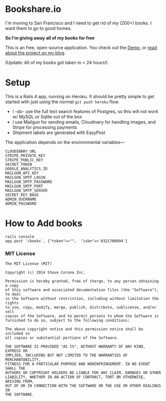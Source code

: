 # Bookshare.io

I'm moving to San Francisco and I need to get rid of my (200+) books. I want them to go to good homes.

**So I'm giving away all of my books for free**

This is an free, open-source application. You check out the [Demo](http://bookshare.io), or [read about the project on my blog](http://stevecorona.com/experiment-in-sharinghow-i-launched-bookshareio-in-a-week/).

(Update: All of my books got taken in < 24 hours!)

# Setup
This is a Rails 4 app, running on Heroku. It should be pretty simple to get started with just using the normal `git push heroku` flow.

* I -do- use the full text search features of Postgres, so this will not work w/ MySQL or Sqlite out of the box
* I use Mailgun for sending emails, Cloudinary for handling images, and Stripe for processing payments
* Shipment labels are generated with EasyPost

The application depends on the environmental variables—

    CLOUDINARY_URL
    STRIPE_PRIVATE_KEY
    STRIPE_PUBLIC_KEY
    SECRET_TOKEN
    GOOGLE_ANALYTICS_ID
    MAILGUN_API_KEY
    MAILGUN_SMTP_LOGIN
    MAILGUN_SMTP_PASSWORD
    MAILGUN_SMTP_PORT
    MAILGUN_SMTP_SERVER
    SECRET_KEY_BASE
    ADMIN_USERNAME
    ADMIN_PASSWORD

# How to Add books

    rails console
    app.post '/books', {"token"=>"",  "isbn"=>'0321700694'}


### MIT License
    
    The MIT License (MIT)

    Copyright (c) 2014 Steve Corona Inc.

    Permission is hereby granted, free of charge, to any person obtaining a copy
    of this software and associated documentation files (the "Software"), to deal
    in the Software without restriction, including without limitation the rights
    to use, copy, modify, merge, publish, distribute, sublicense, and/or sell
    copies of the Software, and to permit persons to whom the Software is
    furnished to do so, subject to the following conditions:

    The above copyright notice and this permission notice shall be included in
    all copies or substantial portions of the Software.

    THE SOFTWARE IS PROVIDED "AS IS", WITHOUT WARRANTY OF ANY KIND, EXPRESS OR
    IMPLIED, INCLUDING BUT NOT LIMITED TO THE WARRANTIES OF MERCHANTABILITY,
    FITNESS FOR A PARTICULAR PURPOSE AND NONINFRINGEMENT. IN NO EVENT SHALL THE
    AUTHORS OR COPYRIGHT HOLDERS BE LIABLE FOR ANY CLAIM, DAMAGES OR OTHER
    LIABILITY, WHETHER IN AN ACTION OF CONTRACT, TORT OR OTHERWISE, ARISING FROM,
    OUT OF OR IN CONNECTION WITH THE SOFTWARE OR THE USE OR OTHER DEALINGS IN
    THE SOFTWARE.
